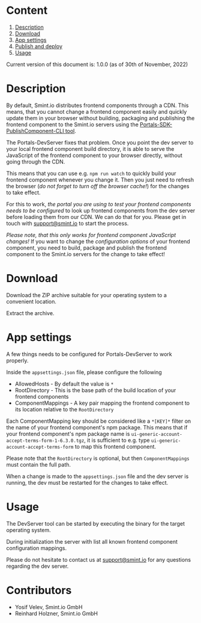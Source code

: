 Content
=======
1. [Description](#description)
1. [Download](#download)
1. [App settings](#app-settings)
1. [Publish and deploy](#publish-and-deploy)
1. [Usage](#usage)

Current version of this document is: 1.0.0 (as of 30th of November, 2022)

Description
===========

By default, Smint.io distributes frontend components through a CDN. This means, that you cannot change a frontend component easily
and quickly update them in your browser without building, packaging and publishing the frontend component to the Smint.io servers
using the [Portals-SDK-PublishComponent-CLI tool](../../Portals-SDK-PublishComponent-CLI/Release/).

The Portals-DevServer fixes that problem. Once you point the dev server to your local frontend component build directory, it is able to
serve the JavaScript of the frontend component to your browser directly, without going through the CDN.

This means that you can use e.g. `npm run watch` to quickly build your frontend component whenever you change it. Then you just need
to refresh the browser (*do not forget to turn off the browser cache!*) for the changes to take effect.

For this to work, *the portal you are using to test your frontend components needs to be configured* to look up frontend components
from the dev server before loading them from our CDN. We can do that for you. Please get in touch with [support@smint.io](mailto:support@smint.io)
to start the process.

*Please note, that this only works for frontend component JavaScript changes!* If you want to change the *configuration options* of
your frontend component, you need to build, package and publish the frontend component to the Smint.io servers for the change to take
effect!

Download
========

Download the ZIP archive suitable for your operating system to a convenient location.

Extract the archive.

App settings
============

A few things needs to be configured for Portals-DevServer to work properly.

Inside the `appsettings.json` file, please configure the following

- AllowedHosts - By default the value is `*`
- RootDirectory - This is the base path of the build location of your frontend components
- ComponentMappings - A key pair mapping the frontend component to its location relative to the `RootDirectory`

Each ComponentMapping key should be considered like a `*[KEY]*` filter on the name of your frontend component's npm package.
This means that if your frontend component's npm package name is `ui-generic-account-accept-terms-form-1-6.3.0.tgz`, it is sufficient
to e.g. type `ui-generic-account-accept-terms-form` to map this frontend component.

Please note that the `RootDirectory` is optional, but then `ComponentMappings` must contain the full path.

When a change is made to the `appsettings.json` file and the dev server is running, the dev must be restarted for the changes to take effect.

Usage
=====

The DevServer tool can be started by executing the binary for the target operating system.

During initialization the server with list all known frontend component configuration mappings.

Please do not hesitate to contact us at [support@smint.io](mailto:support@smint.io) for any questions regarding the dev server.

Contributors
============

- Yosif Velev, Smint.io GmbH
- Reinhard Holzner, Smint.io GmbH
